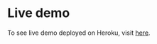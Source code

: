 # Live demo
To see live demo deployed on Heroku, visit [here](https://adoption-agency.herokuapp.com/).